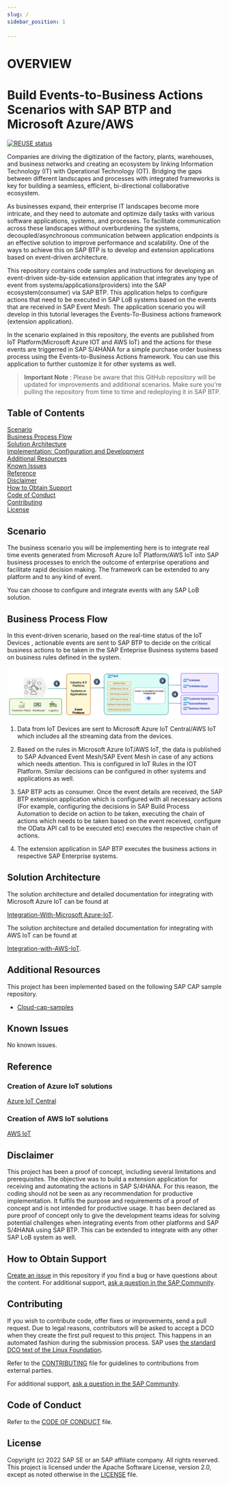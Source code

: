 ```yaml
---
slug: /
sidebar_position: 1

---
```

# OVERVIEW

# Build Events-to-Business Actions Scenarios with SAP BTP and Microsoft Azure/AWS

[![REUSE status](https://api.reuse.software/badge/github.com/SAP-samples/btp-events-to-business-actions-framework)](https://api.reuse.software/info/github.com/SAP-samples/btp-events-to-business-actions-framework)

Companies are driving the digitization of the factory, plants, warehouses, and business networks and creating an ecosystem by linking Information Technology (IT) with Operational Technology (OT). Bridging the gaps between different landscapes and processes with integrated frameworks is key for building a seamless, efficient, bi-directional collaborative ecosystem.

As businesses expand, their enterprise IT landscapes become more intricate, and they need to automate and optimize daily tasks with various software applications, systems, and processes. To facilitate communication across these landscapes without overburdening the systems, decoupled/asynchronous communication between application endpoints is an effective solution to improve performance and scalability. One of the ways to achieve this  on SAP BTP is to develop and extension applications based on event-driven architecture. 

This repository contains code samples and instructions for developing an event-driven side-by-side extension application that integrates any type of event from systems/applications(providers) into the SAP ecosystem(consumer) via SAP BTP. This application helps to configure actions that need to be executed in SAP LoB systems based on the events that are received in SAP Event Mesh. The application scenario you will develop in this tutorial leverages the Events-To-Business actions framework (extension application). 

In the scenario explained in this repository, the events are published from IoT Platform(Microsoft Azure IOT and AWS IoT) and the actions for these events are triggerred in SAP S/4HANA for a simple purchase order business process using the Events-to-Business Actions framework. You can use this application to further customize it for other systems as well.


> **Important Note** : Please be aware that this GitHub repository will be updated for improvements and additional scenarios. Make sure you're pulling the repository from time to time and redeploying it in SAP BTP.


## Table of Contents

[Scenario](#scenario)\
[Business Process Flow](#business-process-flow)\
[Solution Architecture](#solution-architecture)\
[Implementation: Configuration and Development](#configuration-and-development)\
[Additional Resources](#additional-resources)\
[Known Issues](#known-issues)\
[Reference](#reference)\
[Disclaimer](#disclaimer)\
[How to Obtain Support](#how-to-obtain-support)\
[Code of Conduct](#codeofconduct)\
[Contributing](#contributing)\
[License](#license)

## Scenario

The business scenario you will be implementing here is to integrate real time events generated from Microsoft Azure IoT Platform/AWS IoT into SAP business processes to enrich the outcome of enterprise operations and facilitate rapid decision making. The framework can be extended to any platform and to any kind of event.

You can choose to configure and integrate events with any SAP LoB solution.

## Business Process Flow

In this event-driven scenario, based on the real-time status of the IoT Devices , actionable events are sent to SAP BTP to decide on the critical business actions to be taken in the SAP Enteprise Business systems based on business rules defined in the system.

![plot](images/businessprocess_1.png)

1. Data from IoT Devices are sent to Microsoft Azure IoT Central/AWS IoT which includes all the streaming data from the devices.

2. Based on the rules in Microsoft Azure IoT/AWS IoT, the data is published to SAP Advanced Event Mesh/SAP Event Mesh in case of any actions which needs attention. This is configured in IoT Rules in the IOT Platform. Similar decisions can be configured in other systems and applications as well.

3. SAP BTP acts as consumer. Once the event details are received, the SAP BTP extension application which is configured with all necessary actions (For example, configuring the decisions in SAP Build Process Automation to decide on action to be taken, executing the chain of actions which needs to be taken based on the event received, configure the OData API call to be executed etc) executes the respective chain of actions.

5. The extension application in SAP BTP executes the business actions in respective SAP Enterprise systems.

## Solution Architecture

The solution architecture and detailed documentation for integrating with Microsoft Azure IoT can be found at

[Integration-With-Microsoft Azure-IoT](./project-panel/Integration-With-Azure-IoT/README.md).

The solution architecture and detailed documentation for integrating with AWS IoT can be found at

[Integration-with-AWS-IoT](./project-panel/Integration-With-AWS-IoT/README.md).

## Additional Resources

This project has been implemented based on the following SAP CAP sample repository.

- [Cloud-cap-samples](https://github.com/SAP-samples/cloud-cap-samples/)

## Known Issues

No known issues.

## Reference

### Creation of Azure IoT solutions

[Azure IoT Central](https://azure.microsoft.com/en-in/products/iot-central/)

### Creation of AWS IoT solutions

[AWS IoT](https://docs.aws.amazon.com/iot/latest/developerguide/what-is-aws-iot.html)


## Disclaimer

This project has been a proof of concept, including several limitations and prerequisites. The objective was to build a extension application for receiving and automating the actions in SAP S/4HANA. For this reason, the coding should not be seen as any recommendation for productive implementation. It fulfils the purpose and requirements of a proof of concept and is not intended for productive usage. It has been declared as pure proof of concept only to give the development teams ideas for solving potential challenges when integrating events from other platforms and SAP S/4HANA using SAP BTP. This can be extended to integrate with any other SAP LoB system as well.

## How to Obtain Support

[Create an issue](https://github.com/SAP-samples/<repository-name>/issues) in this repository if you find a bug or have questions about the content.
For additional support, [ask a question in the SAP Community](https://answers.sap.com/questions/ask.html).

## Contributing

If you wish to contribute code, offer fixes or improvements,  send a pull request. Due to legal reasons, contributors will be asked to accept a DCO when they create the first pull request to this project. This happens in an automated fashion during the submission process. SAP uses [the standard DCO text of the Linux Foundation](https://developercertificate.org/).

Refer to the [CONTRIBUTING](CONTRIBUTING.md) file for guidelines to contributions from external parties.

For additional support, [ask a question in the SAP Community](https://answers.sap.com/questions/ask.html).

## Code of Conduct

Refer to the [CODE OF CONDUCT](CODE_OF_CONDUCT.md) file.

## License

Copyright (c) 2022 SAP SE or an SAP affiliate company. All rights reserved. This project is licensed under the Apache Software License, version 2.0, except as noted otherwise in the [LICENSE](LICENSE) file.
